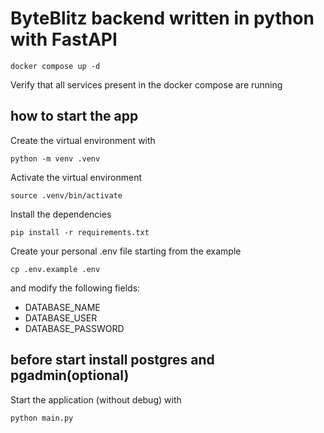 # ByteBlitz backend written in python with FastAPI


`docker compose up -d`

Verify that all services present in the docker compose are running


## how to start the app
Create the virtual environment with

`python -m venv .venv`

Activate the virtual environment

`source .venv/bin/activate`

Install the dependencies

`pip install -r requirements.txt`

Create your personal .env file starting from the example

`cp .env.example .env`

and modify the following fields:

 - DATABASE_NAME
 - DATABASE_USER
 - DATABASE_PASSWORD

## before start install postgres and pgadmin(optional)


Start the application (without debug) with

`python main.py`

